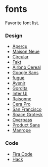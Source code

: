 # fonts

Favorite font list.

### Design

- [Aperçu](https://www.colophon-foundry.org/typefaces/apercu/)
- [Maison Neue](https://www.milieugrotesque.com/typefaces/maison_neue/)
- [Circular](https://lineto.com/The+Fonts/Font+Categories/Text+Fonts/Circular/)
- [Fakt](http://www.fakt-fonts.com/)
- [Airbnb Cereal](https://drive.google.com/file/d/1VKJeQntqcL6GdD09QpqEYB0s32LdILv4/view?ref=producthunt)
- [Google Sans](https://www.teamandroid.com/2018/03/04/download-google-sans-font/)
- [fugue](https://radimpesko.com/fonts/fugue)
- [Avenir](https://www.fonts.com/font/linotype/avenir)
- [Gordita](https://www.fontspring.com/fonts/gillett-studio/gordita)
- [Inter UI](https://rsms.me/inter/)
- [Raisonne](https://www.colophon-foundry.org/typefaces/raisonne/)
- [Cera Pro](https://www.typemates.com/fonts/cera-pro)
- [San Francisco](https://developer.apple.com/fonts/)
- [Space Grotesk](https://fonts.floriankarsten.com/space-grotesk)
- [Overpass](http://overpassfont.org/)
- [Product Sans](https://befonts.com/product-sans-font.html)
- [Manrope](https://www.behance.net/gallery/67424063/Manrope-Modern-Geometric-Sans-Serif-font-family(FREE))

### Code

- [Fira Code](https://github.com/tonsky/FiraCode)
- [Hack](https://sourcefoundry.org/hack/)
